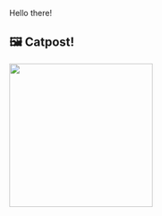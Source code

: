Hello there!



## 🖼️ Catpost!

<sub>
    <img src="https://cdn2.thecatapi.com/images/coi.jpg" height="256">
</sub>

